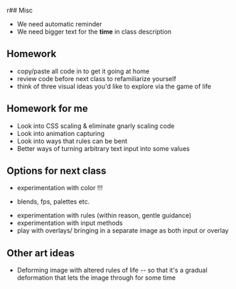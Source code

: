 r## Misc

* We need automatic reminder
* We need bigger text for the __time__ in class description

## Homework

* copy/paste all code in to get it going at home
* review code before next class to refamiliarize yourself
* think of three visual ideas you'd like to explore via the game of life

## Homework for me

* Look into CSS scaling & eliminate gnarly scaling code
* Look into animation capturing
* Look into ways that rules can be bent
* Better ways of turning arbitrary text input into some values


## Options for next class

* experimentation with color !!!
 - blends, fps, palettes etc.
* experimentation with rules (within reason, gentle guidance)
* experimentation with input methods
* play with overlays/ bringing in a separate image as both input or overlay

## Other art ideas

* Deforming image with altered rules of life -- so that it's a gradual
  deformation that lets the image through for some time
